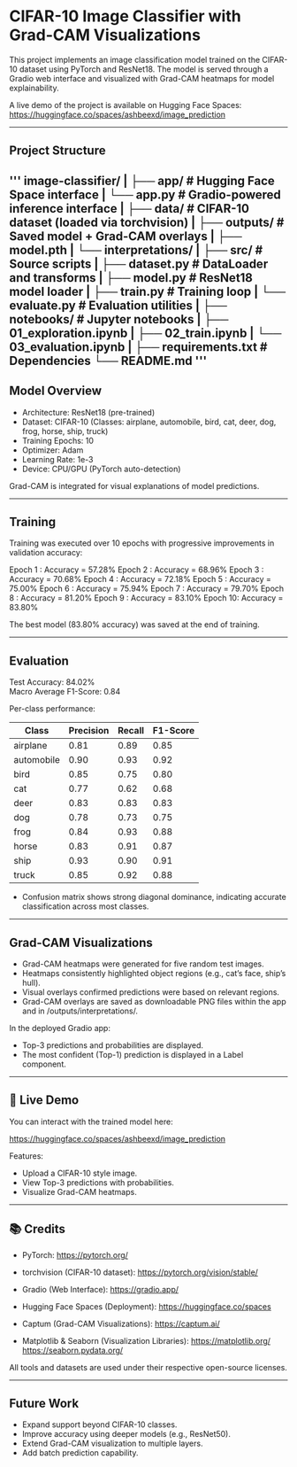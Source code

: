 # CIFAR-10 Image Classifier with Grad-CAM Visualizations

This project implements an image classification model trained on the CIFAR-10 dataset using PyTorch and ResNet18. The model is served through a Gradio web interface and visualized with Grad-CAM heatmaps for model explainability.

A live demo of the project is available on Hugging Face Spaces:
https://huggingface.co/spaces/ashbeexd/image_prediction

------------------------------------------------------------

## Project Structure
'''
image-classifier/
|
├── app/                   # Hugging Face Space interface
|   └── app.py             # Gradio-powered inference interface
|
├── data/                  # CIFAR-10 dataset (loaded via torchvision)
|
├── outputs/               # Saved model + Grad-CAM overlays
|   ├── model.pth
|   └── interpretations/
|
├── src/                   # Source scripts
|   ├── dataset.py         # DataLoader and transforms
|   ├── model.py           # ResNet18 model loader
|   ├── train.py           # Training loop
|   └── evaluate.py        # Evaluation utilities
|
├── notebooks/             # Jupyter notebooks
|   ├── 01_exploration.ipynb
|   ├── 02_train.ipynb
|   └── 03_evaluation.ipynb
|
├── requirements.txt       # Dependencies
└── README.md
'''
------------------------------------------------------------

## Model Overview

- Architecture: ResNet18 (pre-trained)
- Dataset: CIFAR-10
  (Classes: airplane, automobile, bird, cat, deer, dog, frog, horse, ship, truck)
- Training Epochs: 10
- Optimizer: Adam
- Learning Rate: 1e-3
- Device: CPU/GPU (PyTorch auto-detection)

Grad-CAM is integrated for visual explanations of model predictions.

------------------------------------------------------------

## Training

Training was executed over 10 epochs with progressive improvements in validation accuracy:

Epoch 1 : Accuracy = 57.28%
Epoch 2 : Accuracy = 68.96%
Epoch 3 : Accuracy = 70.68%
Epoch 4 : Accuracy = 72.18%
Epoch 5 : Accuracy = 75.00%
Epoch 6 : Accuracy = 75.94%
Epoch 7 : Accuracy = 79.70%
Epoch 8 : Accuracy = 81.20%
Epoch 9 : Accuracy = 83.10%
Epoch 10: Accuracy = 83.80%

The best model (83.80% accuracy) was saved at the end of training.

------------------------------------------------------------

## Evaluation

Test Accuracy: 84.02%  
Macro Average F1-Score: 0.84  

Per-class performance:

Class        | Precision | Recall | F1-Score
-------------|-----------|--------|---------
airplane     | 0.81      | 0.89   | 0.85
automobile   | 0.90      | 0.93   | 0.92
bird         | 0.85      | 0.75   | 0.80
cat          | 0.77      | 0.62   | 0.68
deer         | 0.83      | 0.83   | 0.83
dog          | 0.78      | 0.73   | 0.75
frog         | 0.84      | 0.93   | 0.88
horse        | 0.83      | 0.91   | 0.87
ship         | 0.93      | 0.90   | 0.91
truck        | 0.85      | 0.92   | 0.88

- Confusion matrix shows strong diagonal dominance, indicating accurate classification across most classes.

------------------------------------------------------------

## Grad-CAM Visualizations

- Grad-CAM heatmaps were generated for five random test images.
- Heatmaps consistently highlighted object regions (e.g., cat’s face, ship’s hull).
- Visual overlays confirmed predictions were based on relevant regions.
- Grad-CAM overlays are saved as downloadable PNG files within the app and in /outputs/interpretations/.

In the deployed Gradio app:
- Top-3 predictions and probabilities are displayed.
- The most confident (Top-1) prediction is displayed in a Label component.

------------------------------------------------------------

## 🚀 Live Demo

You can interact with the trained model here:

https://huggingface.co/spaces/ashbeexd/image_prediction

Features:
- Upload a CIFAR-10 style image.
- View Top-3 predictions with probabilities.
- Visualize Grad-CAM heatmaps.

------------------------------------------------------------

## 📚 Credits

- PyTorch:
  https://pytorch.org/

- torchvision (CIFAR-10 dataset):
  https://pytorch.org/vision/stable/

- Gradio (Web Interface):
  https://gradio.app/

- Hugging Face Spaces (Deployment):
  https://huggingface.co/spaces

- Captum (Grad-CAM Visualizations):
  https://captum.ai/

- Matplotlib & Seaborn (Visualization Libraries):
  https://matplotlib.org/
  https://seaborn.pydata.org/

All tools and datasets are used under their respective open-source licenses.

------------------------------------------------------------

## Future Work

- Expand support beyond CIFAR-10 classes.
- Improve accuracy using deeper models (e.g., ResNet50).
- Extend Grad-CAM visualization to multiple layers.
- Add batch prediction capability.


